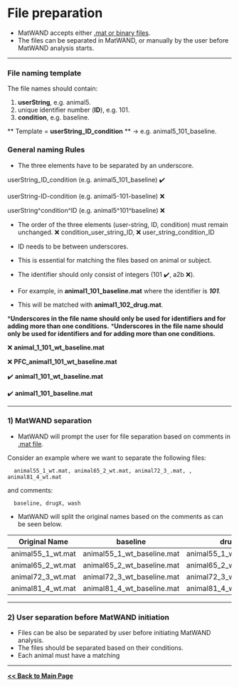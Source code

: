 # File preparation
- MatWAND accepts either [.mat or binary files](/Docs/Inputs.md). 
- The files can be separated in MatWAND, or manually by the user before MatWAND analysis starts.

---

### File naming template
The file names should contain:

1) **userString**, e.g. animal5.
2) unique identifier number (**ID**), e.g. 101.
3) **condition**, e.g. baseline.

** Template = **userString_ID_condition** ** -> e.g. animal5\_101_baseline.

### General naming Rules
- The three elements have to be separated by an underscore.

userString_ID_condition (e.g. animal5\_101_baseline) :heavy_check_mark: 

userString-ID-condition (e.g. animal5-101-baseline) :x: 

userString^condition^ID (e.g. animal5^101^baseline) :x: 

- The order of the three elements (user-string, ID, condition) must remain unchanged.
:x: condition_user_string_ID, :x: user_string_condition_ID

- ID needs to be between underscores.
- This is essential for matching the files based on animal or subject.
- The identifier should only consist of integers (101 :heavy_check_mark:, a2b :x:).
- For example, in **animal1\_101_baseline.mat** where the identifier is ***101***.
- This will be matched with  **animal1\_102_drug.mat**.

***Underscores in the file name should only be used for identifiers and for adding more than one conditions.**
***Underscores in the file name should only be used for identifiers and for adding more than one conditions.**



:x: **animal\_1_101_wt_baseline.mat**

:x: **PFC\_animal1_101_wt_baseline.mat**

:heavy_check_mark: **animal1\_101_wt_baseline.mat**

:heavy_check_mark: **animal1\_101_baseline.mat**

---

### 1) MatWAND separation
- MatWAND will prompt the user for file separation based on comments in [.mat file](/Docs/Inputs.md).

Consider an example where we want to separate the following files: 

      animal55_1_wt.mat, animal65_2_wt.mat, animal72_3_.mat, , animal81_4_wt.mat
      
and comments:
      
      baseline, drugX, wash
      
- MatWAND will split the original names based on the comments as can be seen below. 

| Original Name | baseline | drugX | wash |
| ------------- | -------- | ----- | ---- |
| animal55_1_wt.mat | animal55_1_wt_baseline.mat | animal55_1_wt_drugX.mat | animal55_1_wt_wash.mat |
| animal65_2_wt.mat | animal65_2_wt_baseline.mat | animal65_2_wt_drugX.mat | animal65_2_wt_wash.mat |
| animal72_3_wt.mat | animal72_3_wt_baseline.mat | animal72_3_wt_drugX.mat | animal72_3_wt_wash.mat |
| animal81_4_wt.mat | animal81_4_wt_baseline.mat | animal81_4_wt_drugX.mat | animal81_4_wt_wash.mat |
       
---

### 2) User separation before MatWAND initiation

- Files can be also be separated by user before initiating MatWAND analysis.
- The files should be separated based on their conditions.
- Each animal must have a matching

---

**[<< Back to Main Page](/README.md)**
